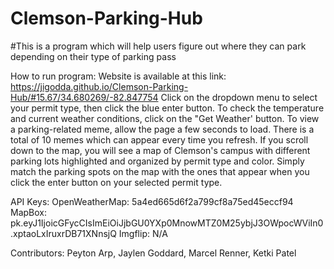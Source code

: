 # Clemson-Parking-Hub

#This is a program which will help users figure out where they can park depending on their type of parking pass

How to run program: 
  Website is available at this link: https://jigodda.github.io/Clemson-Parking-Hub/#15.67/34.680269/-82.847754
  Click on the dropdown menu to select your permit type, then click the blue enter button.
  To check the temperature and current weather conditions, click on the "Get Weather' button.
  To view a parking-related meme, allow the page a few seconds to load. There is a total of 10 memes which can appear every time you refresh.
  If you scroll down to the map, you will see a map of Clemson's campus with different parking lots highlighted and organized by permit type and color.
  Simply match the parking spots on the map with the ones that appear when you click the enter button on your selected permit type.
  
API Keys: 
  OpenWeatherMap: 5a4ed665d6f2a799cf8a75ed45eccf94
  MapBox:  pk.eyJ1IjoicGFycCIsImEiOiJjbGU0YXp0MnowMTZ0M25ybjJ3OWpocWViIn0.xptaoLxIruxrDB71XNnsjQ
  Imgflip: N/A


Contributors:  Peyton Arp, Jaylen Goddard, Marcel Renner, Ketki Patel
